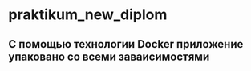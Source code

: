# praktikum_new_diplom

## С помощью технологии Docker приложение упаковано со всеми заваисимостями
